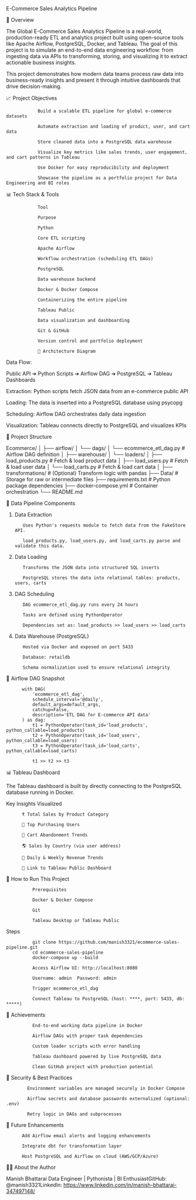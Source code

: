 E-Commerce Sales Analytics Pipeline


🚀 Overview

The Global E-Commerce Sales Analytics Pipeline is a real-world, production-ready ETL and analytics project built using open-source tools like Apache Airflow, PostgreSQL, Docker, and Tableau. The goal of this project is to simulate an end-to-end data engineering workflow: from ingesting data via APIs to transforming, storing, and visualizing it to extract actionable business insights.

This project demonstrates how modern data teams process raw data into business-ready insights and present it through intuitive dashboards that drive decision-making.


📈 Project Objectives

                Build a scalable ETL pipeline for global e-commerce datasets
                
                Automate extraction and loading of product, user, and cart data
                
                Store cleaned data into a PostgreSQL data warehouse
                
                Visualize key metrics like sales trends, user engagement, and cart patterns in Tableau
                
                Use Docker for easy reproducibility and deployment
                
                Showcase the pipeline as a portfolio project for Data Engineering and BI roles

📊 Tech Stack & Tools
                
                Tool
                
                Purpose
                
                Python
                
                Core ETL scripting
                
                Apache Airflow
                
                Workflow orchestration (scheduling ETL DAGs)
                
                PostgreSQL
                
                Data warehouse backend
                
                Docker & Docker Compose
                
                Containerizing the entire pipeline
                
                Tableau Public
                
                Data visualization and dashboarding
                
                Git & GitHub
                
                Version control and portfolio deployment
                
                🛀 Architecture Diagram

Data Flow:

Public API ➔ Python Scripts ➔ Airflow DAG ➔ PostgreSQL ➔ Tableau Dashboards

Extraction: Python scripts fetch JSON data from an e-commerce public API

Loading: The data is inserted into a PostgreSQL database using psycopg

Scheduling: Airflow DAG orchestrates daily data ingestion

Visualization: Tableau connects directly to PostgreSQL and visualizes KPIs

📁 Project Structure

Ecommerce/
│
├── airflow/
│   └── dags/
│       └── ecommerce_etl_dag.py        # Airflow DAG definition
│
├── warehouse/
│   └── loaders/
│       ├── load_products.py            # Fetch & load product data
│       ├── load_users.py               # Fetch & load user data
│       └── load_carts.py               # Fetch & load cart data
│
├── transformations/                   # (Optional) Transform logic with pandas
├── Data/                               # Storage for raw or intermediate files
├── requirements.txt                    # Python package dependencies
├── docker-compose.yml                 # Container orchestration
└── README.md

🔄 Data Pipeline Components

1. Data Extraction

          Uses Python's requests module to fetch data from the FakeStore API.
          
          load_products.py, load_users.py, and load_carts.py parse and validate this data.

2. Data Loading

          Transforms the JSON data into structured SQL inserts
          
          PostgreSQL stores the data into relational tables: products, users, carts

3. DAG Scheduling

          DAG ecommerce_etl_dag.py runs every 24 hours
          
          Tasks are defined using PythonOperator
          
          Dependencies set as: load_products >> load_users >> load_carts

4. Data Warehouse (PostgreSQL)

          Hosted via Docker and exposed on port 5433
          
          Database: retaildb
          
          Schema normalization used to ensure relational integrity

📆 Airflow DAG Snapshot

          with DAG(
              'ecommerce_etl_dag',
              schedule_interval='@daily',
              default_args=default_args,
              catchup=False,
              description='ETL DAG for E-commerce API data'
          ) as dag:
              t1 = PythonOperator(task_id='load_products', python_callable=load_products)
              t2 = PythonOperator(task_id='load_users', python_callable=load_users)
              t3 = PythonOperator(task_id='load_carts', python_callable=load_carts)
          
              t1 >> t2 >> t3

📊 Tableau Dashboard

The Tableau dashboard is built by directly connecting to the PostgreSQL database running in Docker.

Key Insights Visualized

          ₹ Total Sales by Product Category
          
          👨️ Top Purchasing Users
          
          🛒 Cart Abandonment Trends
          
          🌎 Sales by Country (via user address)
          
          📅 Daily & Weekly Revenue Trends
          
          🔗 Link to Tableau Public Dashboard

🚪 How to Run This Project

              Prerequisites
              
              Docker & Docker Compose
              
              Git
              
              Tableau Desktop or Tableau Public

Steps

              git clone https://github.com/manish3321/ecommerce-sales-pipeline.git
              cd ecommerce-sales-pipeline
              docker-compose up --build

              Access Airflow UI: http://localhost:8080
              
              Username: admin  Password: admin
              
              Trigger ecommerce_etl_dag
              
              Connect Tableau to PostgreSQL (host: ****, port: 5433, db: *****)

🚀 Achievements

              End-to-end working data pipeline in Docker
              
              Airflow DAGs with proper task dependencies
              
              Custom loader scripts with error handling
              
              Tableau dashboard powered by live PostgreSQL data
              
              Clean GitHub project with production potential



🚪 Security & Best Practices

            Environment variables are managed securely in Docker Compose
            
            Airflow secrets and database passwords externalized (optional: .env)
            
            Retry logic in DAGs and subprocesses



📕 Future Enhancements

          Add Airflow email alerts and logging enhancements
          
          Integrate dbt for transformation layer
          
          Host PostgreSQL and Airflow on cloud (AWS/GCP/Azure)
          


👨‍💼 About the Author

Manish Bhattarai
Data Engineer | Pythonista | BI EnthusiastGitHub: @manish3321LinkedIn: https://www.linkedin.com/in/manish-bhattarai-347497148/


